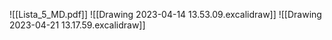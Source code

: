 ![[Lista_5_MD.pdf]]
![[Drawing 2023-04-14 13.53.09.excalidraw]]
![[Drawing 2023-04-21 13.17.59.excalidraw]]